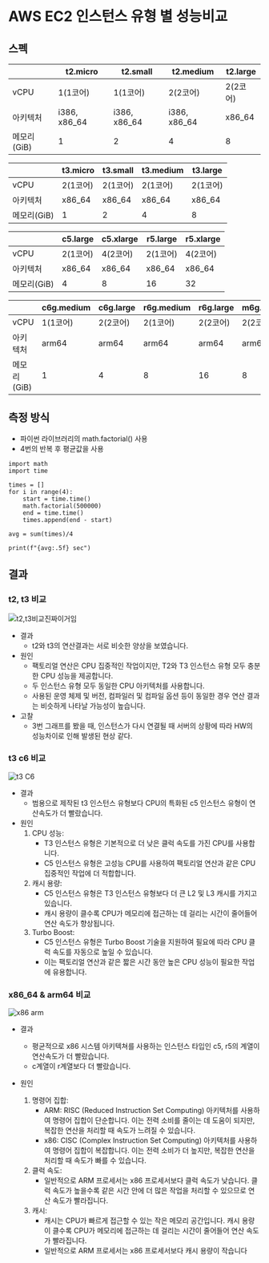 # AWS EC2 인스턴스 유형 별 성능비교

## 스펙

|            | t2.micro   | t2.small  | t2.medium | t2.large |
|------------|-----------|-----------|-----------|------------|
| vCPU     | 1(1코어)  | 1(1코어)  | 2(2코어) | 2(2코어) |
| 아키텍처 | i386, x86_64  | i386, x86_64  | i386, x86_64  | x86_64 |
|   메모리(GiB)   | 1  | 2  | 4  | 8  |


|            | t3.micro   | t3.small  | t3.medium | t3.large |
|------------|-----------|-----------|-----------|-----------|
| vCPU     | 2(1코어)  | 2(1코어)  | 2(1코어) | 2(1코어) |
| 아키텍처 | x86_64  | x86_64  | x86_64  | x86_64 |
|   메모리(GiB)   | 1  | 2  | 4  | 8  |

|            | c5.large   | c5.xlarge  | r5.large | r5.xlarge |
|------------|-----------|-----------|-----------|-----------|
| vCPU     | 2(1코어)  | 4(2코어)  | 2(1코어) | 4(2코어) |
| 아키텍처 | x86_64  | x86_64  | x86_64  | x86_64 |
|   메모리(GiB)   | 4  | 8  | 16  | 32  |

|            | c6g.medium   | c6g.large  | r6g.medium | r6g.large |m6g.large|
|------------|-----------|-----------|-----------|-----------|-----------|
| vCPU     | 1(1코어)  | 2(2코어)  | 2(1코어) | 2(2코어) | 2(2코어)|
| 아키텍처 | arm64  | arm64  | arm64  | arm64 |arm64 |
|   메모리(GiB)   | 1  | 4  | 8  | 16  | 8 |

## 측정 방식
- 파이썬 라이브러리의 math.factorial() 사용
- 4번의 반복 후 평균값을 사용
```
import math
import time

times = []
for i in range(4):
    start = time.time()
    math.factorial(500000)
    end = time.time()
    times.append(end - start)

avg = sum(times)/4

print(f"{avg:.5f} sec")
```

## 결과

### t2, t3 비교

![t2,t3비교진짜이거임](https://github.com/koorukuroo/pda_4th/assets/85729858/df8b7845-e144-4258-a3a8-3511596eb5b8)


- 결과
    - t2와 t3의 연산결과는 서로 비슷한 양상을 보였습니다.
- 원인
    - 팩토리얼 연산은 CPU 집중적인 작업이지만, T2와 T3 인스턴스 유형 모두 충분한 CPU 성능을 제공합니다.
    - 두 인스턴스 유형 모두 동일한 CPU 아키텍처를 사용합니다.
    - 사용된 운영 체제 및 버전, 컴파일러 및 컴파일 옵션 등이 동일한 경우 연산 결과는 비슷하게 나타날 가능성이 높습니다.
- 고찰    
    - 3번 그래프를 봤을 때, 인스턴스가 다시 연결될 때 서버의 상황에 따라 HW의 성능차이로 인해 발생된 현상 같다.




### t3 c6 비교
![t3 C6](https://github.com/koorukuroo/pda_4th/assets/85729858/f5806060-7c5e-4ff3-a354-2455107ca26f)

- 결과
    - 범용으로 제작된 t3 인스턴스 유형보다 CPU의 특화된 c5 인스턴스 유형이 연산속도가 더 빨랐습니다.
- 원인
    1. CPU 성능:
        - T3 인스턴스 유형은 기본적으로 더 낮은 클럭 속도를 가진 CPU를 사용합니다.
        - C5 인스턴스 유형은 고성능 CPU를 사용하여 팩토리얼 연산과 같은 CPU 집중적인 작업에 더 적합합니다.
    2. 캐시 용량:
        - C5 인스턴스 유형은 T3 인스턴스 유형보다 더 큰 L2 및 L3 캐시를 가지고 있습니다.
        - 캐시 용량이 클수록 CPU가 메모리에 접근하는 데 걸리는 시간이 줄어들어 연산 속도가 향상됩니다.
    3. Turbo Boost:
        - C5 인스턴스 유형은 Turbo Boost 기술을 지원하여 필요에 따라 CPU 클럭 속도를 자동으로 높일 수 있습니다.
        - 이는 팩토리얼 연산과 같은 짧은 시간 동안 높은 CPU 성능이 필요한 작업에 유용합니다.



### x86_64 & arm64 비교
![x86 arm](https://github.com/koorukuroo/pda_4th/assets/85729858/85d096ea-2005-47cf-af6d-7ee79c54b88b)


- 결과  
    - 평균적으로 x86 시스템 아키텍쳐를 사용하는 인스턴스 타입인 c5, r5의 계열이 연산속도가 더 빨랐습니다.
    - c계열이 r계열보다 더 빨랐습니다.  
  
- 원인 
    1. 명령어 집합:
        - ARM: RISC (Reduced Instruction Set Computing) 아키텍처를 사용하여 명령어 집합이 단순합니다. 이는 전력 소비를 줄이는 데 도움이 되지만, 복잡한 연산을 처리할 때 속도가 느려질 수 있습니다.
        - x86: CISC (Complex Instruction Set Computing) 아키텍처를 사용하여 명령어 집합이 복잡합니다. 이는 전력 소비가 더 높지만, 복잡한 연산을 처리할 때 속도가 빠를 수 있습니다.
    2. 클럭 속도:
        - 일반적으로 ARM 프로세서는 x86 프로세서보다 클럭 속도가 낮습니다. 클럭 속도가 높을수록 같은 시간 안에 더 많은 작업을 처리할 수 있으므로 연산 속도가 빨라집니다.
    3. 캐시:
        - 캐시는 CPU가 빠르게 접근할 수 있는 작은 메모리 공간입니다. 캐시 용량이 클수록 CPU가 메모리에 접근하는 데 걸리는 시간이 줄어들어 연산 속도가 빨라집니다.
        - 일반적으로 ARM 프로세서는 x86 프로세서보다 캐시 용량이 작습니다
